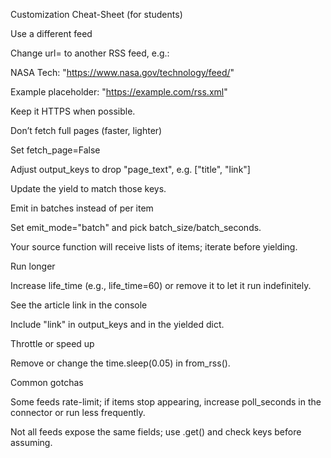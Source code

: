 Customization Cheat-Sheet (for students)

Use a different feed

Change url= to another RSS feed, e.g.:

NASA Tech: "https://www.nasa.gov/technology/feed/"

Example placeholder: "https://example.com/rss.xml"

Keep it HTTPS when possible.

Don’t fetch full pages (faster, lighter)

Set fetch_page=False

Adjust output_keys to drop "page_text", e.g. ["title", "link"]

Update the yield to match those keys.

Emit in batches instead of per item

Set emit_mode="batch" and pick batch_size/batch_seconds.

Your source function will receive lists of items; iterate before yielding.

Run longer

Increase life_time (e.g., life_time=60) or remove it to let it run indefinitely.

See the article link in the console

Include "link" in output_keys and in the yielded dict.

Throttle or speed up

Remove or change the time.sleep(0.05) in from_rss().

Common gotchas

Some feeds rate-limit; if items stop appearing, increase poll_seconds in the connector or run less frequently.

Not all feeds expose the same fields; use .get() and check keys before assuming.
